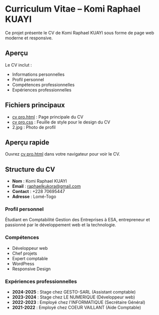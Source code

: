 # Curriculum Vitae – Komi Raphael KUAYI

Ce projet présente le CV de Komi Raphael KUAYI sous forme de page web moderne et responsive.

## Aperçu

Le CV inclut :
- Informations personnelles
- Profil personnel
- Compétences professionnelles
- Expériences professionnelles

## Fichiers principaux

- [cv pro.html](cv%20pro.html) : Page principale du CV
- [cv pro.css](cv%20pro.css) : Feuille de style pour le design du CV
- 2.jpg : Photo de profil

## Aperçu rapide

Ouvrez [cv pro.html](cv%20pro.html) dans votre navigateur pour voir le CV.

## Structure du CV

- **Nom** : Komi Raphael KUAYI
- **Email** : raphaelkukora@gmail.com
- **Contact** : +228 70695447
- **Adresse** : Lomé-Togo

### Profil personnel

Étudiant en Comptabilité Gestion des Entreprises à ESA, entrepreneur et passionné par le développement web et la technologie.

### Compétences

- Développeur web
- Chef projets
- Expert comptable
- WordPress
- Responsive Design

### Expériences professionnelles

- **2024-2025** : Stage chez GESTO-SARL (Assistant comptable)
- **2023-2024** : Stage chez LE NUMERIQUE (Développeur web)
- **2022-2023** : Employé chez l'INFORMATIQUE (Secrétaire Général)
- **2021-2022** : Employé chez COEUR VAILLANT (Aide Comptable)

##